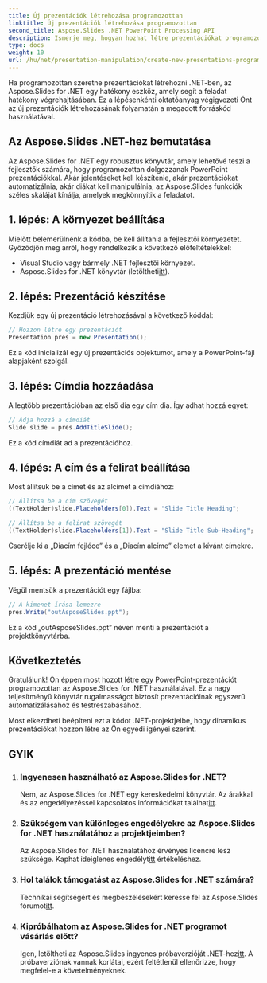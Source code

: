```yaml
---
title: Új prezentációk létrehozása programozottan
linktitle: Új prezentációk létrehozása programozottan
second_title: Aspose.Slides .NET PowerPoint Processing API
description: Ismerje meg, hogyan hozhat létre prezentációkat programozottan az Aspose.Slides for .NET használatával. Lépésről lépésre útmutató forráskóddal a hatékony automatizálás érdekében.
type: docs
weight: 10
url: /hu/net/presentation-manipulation/create-new-presentations-programmatically/
---
```


Ha programozottan szeretne prezentációkat létrehozni .NET-ben, az Aspose.Slides for .NET egy hatékony eszköz, amely segít a feladat hatékony végrehajtásában. Ez a lépésenkénti oktatóanyag végigvezeti Önt az új prezentációk létrehozásának folyamatán a megadott forráskód használatával.

## Az Aspose.Slides .NET-hez bemutatása

Az Aspose.Slides for .NET egy robusztus könyvtár, amely lehetővé teszi a fejlesztők számára, hogy programozottan dolgozzanak PowerPoint prezentációkkal. Akár jelentéseket kell készítenie, akár prezentációkat automatizálnia, akár diákat kell manipulálnia, az Aspose.Slides funkciók széles skáláját kínálja, amelyek megkönnyítik a feladatot.

## 1. lépés: A környezet beállítása

Mielőtt belemerülnénk a kódba, be kell állítania a fejlesztői környezetet. Győződjön meg arról, hogy rendelkezik a következő előfeltételekkel:

- Visual Studio vagy bármely .NET fejlesztői környezet.
-  Aspose.Slides for .NET könyvtár (letöltheti[itt](https://releases.aspose.com/slides/net/)).

## 2. lépés: Prezentáció készítése

Kezdjük egy új prezentáció létrehozásával a következő kóddal:

```csharp
// Hozzon létre egy prezentációt
Presentation pres = new Presentation();
```

Ez a kód inicializál egy új prezentációs objektumot, amely a PowerPoint-fájl alapjaként szolgál.

## 3. lépés: Címdia hozzáadása

A legtöbb prezentációban az első dia egy cím dia. Így adhat hozzá egyet:

```csharp
// Adja hozzá a címdiát
Slide slide = pres.AddTitleSlide();
```

Ez a kód címdiát ad a prezentációhoz.

## 4. lépés: A cím és a felirat beállítása

Most állítsuk be a címet és az alcímet a címdiához:

```csharp
// Állítsa be a cím szövegét
((TextHolder)slide.Placeholders[0]).Text = "Slide Title Heading";

// Állítsa be a felirat szövegét
((TextHolder)slide.Placeholders[1]).Text = "Slide Title Sub-Heading";
```

Cserélje ki a „Diacím fejléce” és a „Diacím alcíme” elemet a kívánt címekre.

## 5. lépés: A prezentáció mentése

Végül mentsük a prezentációt egy fájlba:

```csharp
// A kimenet írása lemezre
pres.Write("outAsposeSlides.ppt");
```

Ez a kód „outAsposeSlides.ppt” néven menti a prezentációt a projektkönyvtárba.

## Következtetés

Gratulálunk! Ön éppen most hozott létre egy PowerPoint-prezentációt programozottan az Aspose.Slides for .NET használatával. Ez a nagy teljesítményű könyvtár rugalmasságot biztosít prezentációinak egyszerű automatizálásához és testreszabásához.

Most elkezdheti beépíteni ezt a kódot .NET-projektjeibe, hogy dinamikus prezentációkat hozzon létre az Ön egyedi igényei szerint.

## GYIK

1. ### Ingyenesen használható az Aspose.Slides for .NET?
    Nem, az Aspose.Slides for .NET egy kereskedelmi könyvtár. Az árakkal és az engedélyezéssel kapcsolatos információkat találhat[itt](https://purchase.aspose.com/buy).

2. ### Szükségem van különleges engedélyekre az Aspose.Slides for .NET használatához a projektjeimben?
    Az Aspose.Slides for .NET használatához érvényes licencre lesz szüksége. Kaphat ideiglenes engedélyt[itt](https://purchase.aspose.com/temporary-license/) értékeléshez.

3. ### Hol találok támogatást az Aspose.Slides for .NET számára?
    Technikai segítségért és megbeszélésekért keresse fel az Aspose.Slides fórumot[itt](https://forum.aspose.com/).

4. ### Kipróbálhatom az Aspose.Slides for .NET programot vásárlás előtt?
    Igen, letöltheti az Aspose.Slides ingyenes próbaverzióját .NET-hez[itt](https://releases.aspose.com/). A próbaverziónak vannak korlátai, ezért feltétlenül ellenőrizze, hogy megfelel-e a követelményeknek.